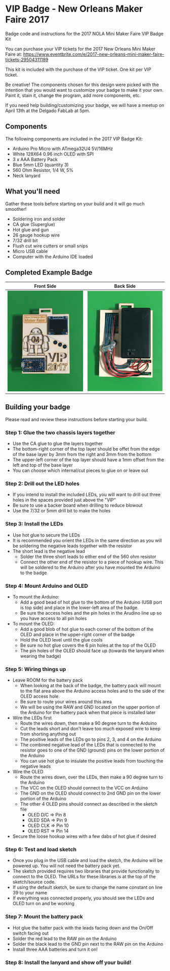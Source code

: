 # VIP Badge - New Orleans Maker Faire 2017
Badge code and instructions for the 2017 NOLA Mini Maker Faire VIP Badge Kit

You can purchase your VIP tickets for the 2017 New Orleans Mini Maker Faire at: 
https://www.eventbrite.com/e/2017-new-orleans-mini-maker-faire-tickets-29504311189

This kit is included with the purchase of the VIP ticket. One kit per VIP ticket.

Be creative! The components chosen for this design were picked with the intention
that you would want to customize your badge to make it your own. Paint it, stain it, 
change the program, add more components, etc. 

If you need help building/customizing your badge, we will have a meetup on April 13th at
the Delgado FabLab at 5pm. 

## Components

The following components are included in the 2017 VIP Badge Kit:

- Arduino Pro Micro with ATmega32U4 5V/16MHz 
- White 128X64 0.96 inch OLED with SPI
- 3 x AAA Battery Pack
- Blue 5mm LED (quantity 3)
- 560 Ohm Resistor, 1/4 W, 5%
- Neck lanyard

## What you'll need

Gather these tools before starting on your build and it will go much smoother!

- Soldering iron and solder
- CA glue (Superglue)
- Hot glue and gun
- 26 gauge hookup wire
- 7/32 drill bit
- Flush cut wire cutters or small snips
- Micro USB cable
- Computer with the Arduino IDE loaded

## Completed Example Badge

Front Side | Back Side
---------- | ---------
![Badge Front](https://raw.githubusercontent.com/zagnut007/MakerFaire2017/master/images/front.jpg) | ![Badge Back](https://raw.githubusercontent.com/zagnut007/MakerFaire2017/master/images/back.jpg)

## Building your badge

Please read and review these instructions before starting your build.

### Step 1: Glue the two chassis layers together
  - Use the CA glue to glue the layers together
  - The bottom-right corner of the top layer should be offet from the edge of the base layer by 3mm from the right and 3mm from the bottom
  - The upper-left corner of the top layer should have a 1mm offset from the left and top of the base layer
  - You can choose which internal/cut pieces to glue on or leave out

### Step 2: Drill out the LED holes
  - If you intend to install the included LEDs, you will want to drill out three holes in the spaces provided just above the "VIP"
  - Be sure to use a backer board when drilling to reduce blowout
  - Use the 7/32 or 5mm drill bit to make the holes

### Step 3: Install the LEDs
  - Use hot glue to secure the LEDs
  - It is recommended you orient the LEDs in the same direction as you will be soldering the negative leads together with the resistor
  - The short lead is the negative lead
    - Solder the three short leads to either end of the 560 ohm resistor
    - Connect the other end of the resistor to a piece of hookup wire. This will be soldered to the Arduino after you have mounted the Arduino to the badge

### Step 4: Mount Arduino and OLED
  - To mount the Arduino:
  	- Add a good bead of hot glue to the bottom of the Arduino (USB port is top side) and place in the lower-left area of the badge.
  	- Be sure the access holes and the pin holes in the Arudino line up so you have access to all pin holes
  - To mount the OLED:
  	- Add a good blob of hot glue to each corner of the bottom of the OLED and place in the upper-right corner of the badge
  	- Hold the OLED level until the glue cools
  	- Be sure no hot glue covers the 6 pin holes at the top of the OLED
  	- The pin holes of the OLED should face up (towards the lanyard when wearing the badge)

### Step 5: Wiring things up
  - Leave ROOM for the battery pack
  	- When looking at the back of the badge, the battery pack will mount to the flat area above the Arduino access holes and to the side of the OLED access hole.
  	- Be sure to route your wires around this area
  	- We will be using the RAW and GND located on the upper portion of the Arduino for the battery pack when that piece is installed later
  - Wire the LEDs first
    - Route the wires down, then make a 90 degree turn to the Arduino
  	- Cut the leads short and don't leave too much exposed wire to keep from shorting anything out
  	- The positive leads of the LEDs go to pins 2, 3, and 4 on the Arduino
  	- The combined negative lead of the LEDs that is connected to the resistor goes to one of the GND (ground) pins on the lower portion of the Arduino
  	- You can use hot glue to insulate the positive leads from touching the negative leads
  - Wire the OLED
    - Route the wires down, over the LEDs, then make a 90 degree turn to the Arduino
  	- The VCC on the OLED should connect to the VCC on Arduino
  	- The GND on the OLED should connect to 2nd GND pin on the lower portion of the Arduino
  	- The other 4 OLED pins should connect as described in the sketch file
  		- OLED D/C => Pin 8
  		- OLED SDA => Pin 9
  		- OLED CLK => Pin 10
  		- OLED RST => Pin 14
  - Secure the loose hookup wires with a few dabs of hot glue if desired

### Step 6: Test and load sketch
  - Once you plug in the USB cable and load the sketch, the Arduino will be powered up. You will not need the battery pack yet.
  - The sketch provided requires two libraries that provide functionality to connect to the OLED. The URLs for these libraries is at the top of the sketch/source code.
  - If using the default sketch, be sure to change the name constant on line 39 to your name
  - If everything was connected properly, you should see the LEDs and OLED turn on and be working

### Step 7: Mount the battery pack
  - Hot glue the batter pack with the leads facing down and the On/Off switch facing out
  - Solder the red lead to the RAW pin on the Arduino
  - Solder the black lead to the GND pin next to the RAW pin on the Arduino
  - Install three AAA batteries and turn it on!

### Step 8: Install the lanyard and show off your build!
